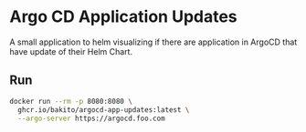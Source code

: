 # Argo CD Application Updates

A small application to helm visualizing if there are application in ArgoCD that have update of their Helm Chart.

## Run

```bash
docker run --rm -p 8080:8080 \
  ghcr.io/bakito/argocd-app-updates:latest \
  --argo-server https://argocd.foo.com
```
